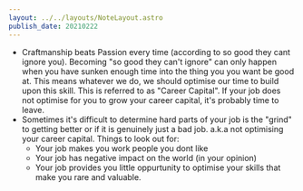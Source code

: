 ```yaml
---
layout: ../../layouts/NoteLayout.astro
publish_date: 20210222
---
```


- Craftmanship beats Passion every time (according to so good they cant ignore you). Becoming "so good they can't ignore" can only happen when you have sunken enough time into the thing you you want be good at. This means whatever we do, we should optimise our time to build upon this skill. This is referred to as "Career Capital". If your job does not optimise for you to grow your career capital, it's probably time to leave.
- Sometimes it's difficult to determine hard parts of your job is the "grind" to getting better or if it is genuinely just a bad job. a.k.a not optimising your career capital. Things to look out for:
  - Your job makes you work people you dont like
  - Your job has negative impact on the world (in your opinion)
  - Your job provides you little oppurtunity to optimise your skills that make you rare and valuable.

